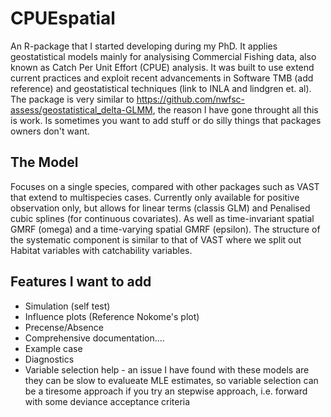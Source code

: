 # CPUEspatial
An R-package that I started developing during my PhD. It applies geostatistical models mainly for analysising Commercial Fishing data, also known as Catch Per Unit Effort (CPUE) analysis.
It was built to use extend current practices and exploit recent advancements in Software TMB (add reference) and geostatistical techniques (link to INLA and lindgren et. al). The package is very similar to https://github.com/nwfsc-assess/geostatistical_delta-GLMM, the reason I have gone throught all this is work. Is sometimes you want to add stuff or do silly things that packages owners don't want. 

## The Model
Focuses on a single species, compared with other packages such as VAST that extend to multispecies cases.
Currently only available for positive observation only, but allows for linear terms (classis GLM) and Penalised cubic splines (for continuous covariates).
As well as time-invariant spatial GMRF (omega) and a time-varying spatial GMRF (epsilon). The structure of the systematic component is similar to that of VAST where
we split out Habitat variables with catchability variables.

## Features I want to add
- Simulation (self test)
- Influence plots (Reference Nokome's plot)
- Precense/Absence 
- Comprehensive documentation....
- Example case
- Diagnostics
- Variable selection help - an issue I have found with these models are they can be slow to evalueate MLE estimates, so variable selection can be a tiresome approach if you try an stepwise approach, i.e. forward with some deviance acceptance criteria
